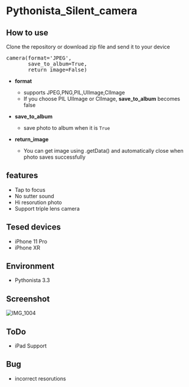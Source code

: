 # Pythonista_Silent_camera

## How to use

Clone the repository or download zip file and send it to your device

<pre>
camera(format='JPEG',
       save_to_album=True, 
       return_image=False)
</pre>

- **format**

  - supports JPEG,PNG,PIL,UIImage,CIImage
  - If you choose PIL UIImage or CIImage, **save_to_album** becomes false

- **save_to_album**

  - save photo to album when it is `True`

- **return_image**
  - You can get image using .getData() and automatically close when photo saves successfully 
## features

- Tap to focus
- No sutter sound
- Hi resorution photo
- Support triple lens camera

## Tesed devices

- iPhone 11 Pro
- iPhone XR

## Environment

- Pythonista 3.3

## Screenshot

![IMG_1004](https://user-images.githubusercontent.com/40960166/67027972-818c3e00-f145-11e9-9e7c-b822c5045b0d.png)

## ToDo

- iPad Support

## Bug

- incorrect resorutions
